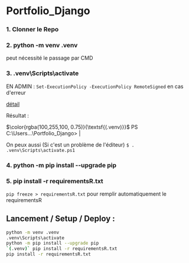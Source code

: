 # Portfolio_Django

### 1. Clonner le Repo

### 2. python -m venv .venv

peut nécessité le passage par CMD 

### 3. .venv\Scripts\activate

EN ADMIN : `Set-ExecutionPolicy -ExecutionPolicy RemoteSigned` en cas d'erreur

[détail](https://tutorial.djangogirls.org/fr/django_installation/)

Résultat : 

$\color{rgba(100,255,100, 0.75)}{\textsf{(.venv)}}$ PS C:\Users...\Portfolio_Django> |

On peux aussi (Si c'est un problème de l'éditeur) `$ . .venv\Scripts\activate.ps1`

### 4. python -m pip install --upgrade pip

### 5. pip install -r requirementsR.txt

```pip freeze > requirementsR.txt``` pour remplir automatiquement le requirementsR

## Lancement / Setup / Deploy : 


```zsh
python -m venv .venv
.venv\Scripts\activate
python -m pip install --upgrade pip
`(.venv)` pip install -r requirementsR.txt
pip install -r requirementsR.txt
```
